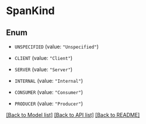 # SpanKind

## Enum


* `UNSPECIFIED` (value: `"Unspecified"`)

* `CLIENT` (value: `"Client"`)

* `SERVER` (value: `"Server"`)

* `INTERNAL` (value: `"Internal"`)

* `CONSUMER` (value: `"Consumer"`)

* `PRODUCER` (value: `"Producer"`)


[[Back to Model list]](../README.md#documentation-for-models) [[Back to API list]](../README.md#documentation-for-api-endpoints) [[Back to README]](../README.md)


